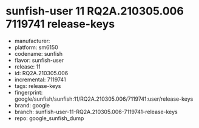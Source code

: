 # sunfish-user 11 RQ2A.210305.006 7119741 release-keys
- manufacturer: 
- platform: sm6150
- codename: sunfish
- flavor: sunfish-user
- release: 11
- id: RQ2A.210305.006
- incremental: 7119741
- tags: release-keys
- fingerprint: google/sunfish/sunfish:11/RQ2A.210305.006/7119741:user/release-keys
- brand: google
- branch: sunfish-user-11-RQ2A.210305.006-7119741-release-keys
- repo: google_sunfish_dump
